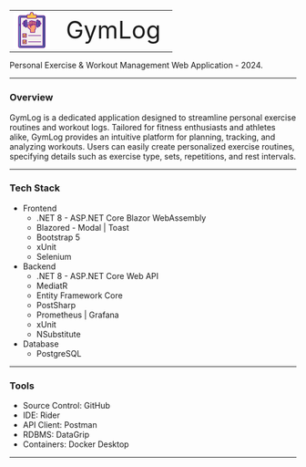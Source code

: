 ﻿<table>
    <tr>
        <td valign="center">
            <img src="./gymlog.png" />
        </td>
        <td style="font-size:3em;">
            GymLog
        </td>
    </tr>
</table>

Personal Exercise & Workout Management Web Application - 2024.

---

### **Overview**
GymLog is a dedicated application designed to streamline personal exercise routines and workout logs. Tailored for fitness enthusiasts and athletes alike, GymLog provides an intuitive platform for planning, tracking, and analyzing workouts. Users can easily create personalized exercise routines, specifying details such as exercise type, sets, repetitions, and rest intervals.

---

### **Tech Stack**
- Frontend  
  - .NET 8 - ASP.NET Core Blazor WebAssembly
  - Blazored - Modal | Toast
  - Bootstrap 5
  - xUnit
  - Selenium
- Backend
  - .NET 8 - ASP.NET Core Web API
  - MediatR
  - Entity Framework Core
  - PostSharp
  - Prometheus | Grafana
  - xUnit
  - NSubstitute
- Database
  - PostgreSQL

---

### **Tools**
- Source Control: GitHub
- IDE: Rider
- API Client: Postman
- RDBMS: DataGrip
- Containers: Docker Desktop

---